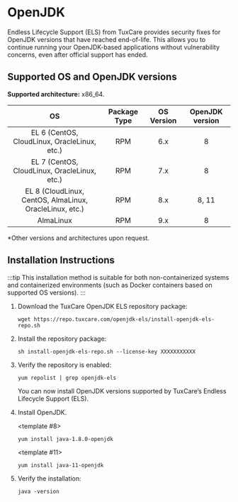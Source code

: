 # OpenJDK

Endless Lifecycle Support (ELS) from TuxCare provides security fixes for OpenJDK versions that have reached end-of-life. This allows you to continue running your OpenJDK-based applications without vulnerability concerns, even after official support has ended.

## Supported OS and OpenJDK versions

**Supported architecture:** x86_64.

| OS                                                      | Package Type | OS Version    | OpenJDK version |
| :-----------------------------------------------------: | :----------: | :-----------: | :-------------: |
| EL 6 (CentOS, CloudLinux, OracleLinux, etc.)            | RPM          | 6.x           | 8               |
| EL 7 (CentOS, CloudLinux, OracleLinux, etc.)            | RPM          | 7.x           | 8               |
| EL 8 (CloudLinux, CentOS, AlmaLinux, OracleLinux, etc.) | RPM          | 8.x           | 8, 11           |
| AlmaLinux                                               | RPM          | 9.x           | 8               |
 

*Other versions and architectures upon request.

## Installation Instructions

:::tip
This installation method is suitable for both non-containerized systems and containerized environments (such as Docker containers based on supported OS versions).
:::

1. Download the TuxCare OpenJDK ELS repository package:

   <CodeWithCopy>

   ```text
   wget https://repo.tuxcare.com/openjdk-els/install-openjdk-els-repo.sh
   ```

   </CodeWithCopy>

2. Install the repository package:

   <CodeWithCopy>

   ```text
   sh install-openjdk-els-repo.sh --license-key XXXXXXXXXXX
   ```
   </CodeWithCopy>

3. Verify the repository is enabled:

   <CodeWithCopy>

   ```text
   yum repolist | grep openjdk-els
   ```

   </CodeWithCopy>
   
   You can now install OpenJDK versions supported by TuxCare’s Endless Lifecycle Support (ELS).

4. Install OpenJDK.

   <TableTabs label="OpenJDK version: " >

   <template #8>
  
   <CodeWithCopy>

   ```text
   yum install java-1.8.0-openjdk
   ```

   </CodeWithCopy>

   </template>

   <template #11>
  
   <CodeWithCopy>

   ```text
   yum install java-11-openjdk
   ```

   </CodeWithCopy>

   </template>

   </TableTabs>

5. Verify the installation:

   <CodeWithCopy>

   ```text
   java -version
   ```

   </CodeWithCopy>

